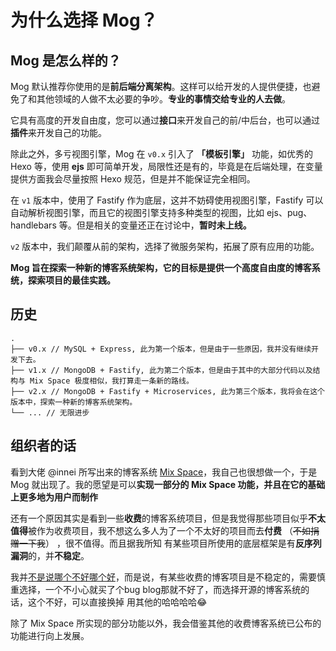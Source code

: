 # 为什么选择 Mog？


## Mog 是怎么样的？

Mog 默认推荐你使用的是**前后端分离架构**。这样可以给开发的人提供便捷，也避免了和其他领域的人做不太必要的争吵。**专业的事情交给专业的人去做**。

它具有高度的开发自由度，您可以通过**接口**来开发自己的前/中后台，也可以通过**插件**来开发自己的功能。

除此之外，多亏视图引擎，Mog 在 `v0.x` 引入了 **「模板引擎」** 功能，如优秀的 Hexo 等，使用 **ejs** 即可简单开发，局限性还是有的，毕竟是在后端处理，在变量提供方面我会尽量按照 Hexo 规范，但是并不能保证完全相同。

在 `v1` 版本中，使用了 Fastify 作为底层，这并不妨碍使用视图引擎，Fastify 可以自动解析视图引擎，而且它的视图引擎支持多种类型的视图，比如 ejs、pug、handlebars 等。但是相关的变量还正在讨论中，**暂时未上线。**

`v2` 版本中，我们颠覆从前的架构，选择了微服务架构，拓展了原有应用的功能。

**Mog 旨在探索一种新的博客系统架构，它的目标是提供一个高度自由度的博客系统，探索项目的最佳实践。**

## 历史

```
.
├── v0.x // MySQL + Express, 此为第一个版本，但是由于一些原因，我并没有继续开发下去。
├── v1.x // MongoDB + Fastify, 此为第二个版本，但是由于其中的大部分代码以及结构与 Mix Space 极度相似，我打算走一条新的路线。
├── v2.x // MongoDB + Fastify + Microservices, 此为第三个版本，我将会在这个版本中，探索一种新的博客系统架构。
└── ... // 无限进步
```

## 组织者的话

看到大佬 @innei 所写出来的博客系统 [Mix Space](https://github.com/mx-space/)，我自己也很想做一个，于是 Mog 就出现了。我的愿望是可以**实现一部分的 Mix Space 功能，并且在它的基础上更多地为用户而制作**

还有一个原因其实是看到一些**收费**的博客系统项目，但是我觉得那些项目似乎**不太值得**被作为收费项目，我不想这么多人为了一个不太好的项目而去**付费** （~~不如捐赠一下我~~） ，很不值得。而且据我所知 有某些项目所使用的底层框架是有**反序列漏洞**的，并**不稳定**。

我并<u>不是说哪个不好哪个好</u>，而是说，有某些收费的博客项目是不稳定的，需要慎重选择，一个不小心就买了个bug blog那就不好了，而选择开源的博客系统的话，这个不好，可以直接换掉 用其他的哈哈哈哈😂

除了 Mix Space 所实现的部分功能以外，我会借鉴其他的收费博客系统已公布的功能进行向上发展。
